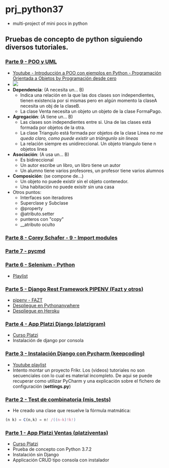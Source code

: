 ﻿# prj_python37  
- multi-project of mini pocs in python 
## Pruebas de concepto de python siguiendo diversos tutoriales.

### [Parte 9 - POO y UML]()
- [Youtube - Introducción a POO con ejemplos en Python - Programación Orientada a Objetos by Programación desde cero](https://youtu.be/iliKayKaGtc)
- ![](https://trello-attachments.s3.amazonaws.com/5c8401cf1c6b4163c9b2419b/1072x476/30b2ee7c97ab29ec9e9a38d7816901c5/image.png)
- **Dependencia**: (A necesita un... B)
  - Indica una relación en la que las dos clases son independientes, tienen existencia por si mismas pero en algún momento la claseA necesita un obj de la claseB.
  - La clase Venta necesita un objeto un objeto de la clase FormaPago.
- **Agregación**: (A tiene un... B)
  - Las clases son independientes entre si. Una de las clases está formada por objetos de la otra.
  - La clase Triangulo está formada por objetos de la clase Linea  *no me queda claro, como puede existir un triángunlo sin lineas*
  - La relación siempre es unidireccional. Un objeto triangulo tiene n objetos linea
- **Asociación**: (A usa un... B)
  - Es bidireccional
  - Un autor escribe un libro, un libro tiene un autor
  - Un alumno tiene varios profesores, un profesor tiene varios alumnos
- **Composición**: (se compone de...)
  - Un objeto no puede existir sin el objeto contenedor.
  - Una habitación no puede exisitr sin una casa
- Otros puntos:
  - Interfaces son iteradores
  - Superclase y Subclase
  - @property
  - @atributo.setter
  - punteros con "copy"
  - __atributo oculto

### [Parte 8 - Corey Schafer - 9 - Import modules](https://github.com/eacevedof/prj_python37/tree/master/corey_schafer/py_tutorials#youtube-playlist---python-tutorials)
### [Parte 7 - pycmd](https://github.com/eacevedof/prj_python37/tree/master/pycmd)
### [Parte 6 - Selenium - Python](https://github.com/eacevedof/prj_python37/tree/master/selenium)
- [Playlist](https://www.youtube.com/watch?v=N-rdcdWmYck&list=PLjM3-neCG6qx4RFeq2X-TpWS_tJTk1qZP&index=2)
### [Parte 5 - Django Rest Framework PIPENV (Fazt y otros)](https://github.com/eacevedof/prj_python37/tree/master/apirest)
- [pipenv - FAZT](https://www.youtube.com/watch?v=-XIsKyNWILo)
- [Despliegue en Pythonanywhere](https://github.com/eacevedof/prj_python37/blob/master/apirest/PYTHONANYWHERE.md)
- [Despliegue en Heroku](https://github.com/eacevedof/prj_python37/blob/master/apirest/HEROKU.md)

### [Parte 4 - App Platzi Django (platzigram)](https://github.com/eacevedof/prj_python37/tree/master/platzigram)
- [Curso Platzi](https://platzi.com/clases/django/)
- Instalación de django por consola

### [Parte 3 - Instalación Django con Pycharm (keepcoding)](https://github.com/eacevedof/prj_python37/tree/master/keepcoding)
- [Youtube playlist](https://www.youtube.com/playlist?list=PLQpe1zyko1phY_8XwZOQSdoyKf9nv7kMl)
- Intento montar un proyecto Frikr. Los (videos) tutoriales no son secuenciales con lo cual es material incompleto. De aqui se puede recuperar como utilizar PyCharm y una explicación
sobre el fichero de configuración (**settings.py**) 

### [Parte 2 - Test de combinatoria (mis_tests)](https://github.com/eacevedof/prj_python37/blob/master/mis_tests/combine/combine.py)
- He creado una clase que resuelve la fórmula matmática:
```js
(n k) = C(n,k) = n! /((n-k)!k!)
```

### [Parte 1 - App Platzi Ventas (platziventas)](https://github.com/eacevedof/prj_python37/tree/master/platziventas)
- [Curso Platzi](https://platzi.com/clases/python/)
- Prueba de concepto con Python 3.7.2
- Instalación sin Django
- Applicación CRUD tipo consola con instalador
